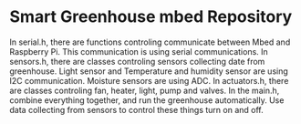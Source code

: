 # Smart Greenhouse mbed Repository

In serial.h, there are functions controling communicate between Mbed and Raspberry Pi. This communication is using serial communications. In sensors.h, there are classes controling sensors collecting date from greenhouse. Light sensor and Temperature and humidity sensor are using I2C communication. Moisture sensors are using ADC. 
In actuators.h, there are classes controling fan, heater, light, pump and valves. 
In the main.h, combine everything together, and run the greenhouse automatically. Use data collecting from sensors to control these things turn on and off.

